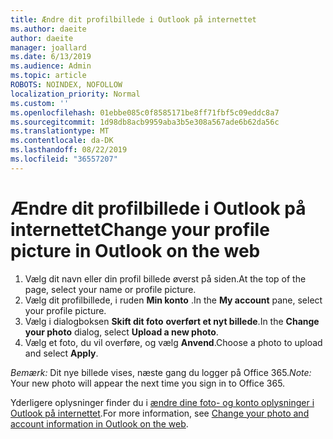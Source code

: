 ```yaml
---
title: Ændre dit profilbillede i Outlook på internettet
ms.author: daeite
author: daeite
manager: joallard
ms.date: 6/13/2019
ms.audience: Admin
ms.topic: article
ROBOTS: NOINDEX, NOFOLLOW
localization_priority: Normal
ms.custom: ''
ms.openlocfilehash: 01ebbe085c0f8585171be8ff71fbf5c09eddc8a7
ms.sourcegitcommit: 1d98db8acb9959aba3b5e308a567ade6b62da56c
ms.translationtype: MT
ms.contentlocale: da-DK
ms.lasthandoff: 08/22/2019
ms.locfileid: "36557207"
---
```

# <a name="change-your-profile-picture-in-outlook-on-the-web"></a><span data-ttu-id="391ea-102">Ændre dit profilbillede i Outlook på internettet</span><span class="sxs-lookup"><span data-stu-id="391ea-102">Change your profile picture in Outlook on the web</span></span>

1. <span data-ttu-id="391ea-103">Vælg dit navn eller din profil billede øverst på siden.</span><span class="sxs-lookup"><span data-stu-id="391ea-103">At the top of the page, select your name or profile picture.</span></span>
1. <span data-ttu-id="391ea-104">Vælg dit profilbillede, i ruden **Min konto** .</span><span class="sxs-lookup"><span data-stu-id="391ea-104">In the **My account** pane, select your profile picture.</span></span>
1. <span data-ttu-id="391ea-105">Vælg i dialogboksen **Skift dit foto** **overført et nyt billede**.</span><span class="sxs-lookup"><span data-stu-id="391ea-105">In the **Change your photo** dialog, select **Upload a new photo**.</span></span>
1. <span data-ttu-id="391ea-106">Vælg et foto, du vil overføre, og vælg **Anvend**.</span><span class="sxs-lookup"><span data-stu-id="391ea-106">Choose a photo to upload and select **Apply**.</span></span>

<span data-ttu-id="391ea-107">*Bemærk:* Dit nye billede vises, næste gang du logger på Office 365.</span><span class="sxs-lookup"><span data-stu-id="391ea-107">*Note:* Your new photo will appear the next time you sign in to Office 365.</span></span>

<span data-ttu-id="391ea-108">Yderligere oplysninger finder du i [ændre dine foto- og konto oplysninger i Outlook på internettet](https://support.office.com/article/b2dbb289-851d-4bed-93c3-3e136f5659ec).</span><span class="sxs-lookup"><span data-stu-id="391ea-108">For more information, see [Change your photo and account information in Outlook on the web](https://support.office.com/article/b2dbb289-851d-4bed-93c3-3e136f5659ec).</span></span>